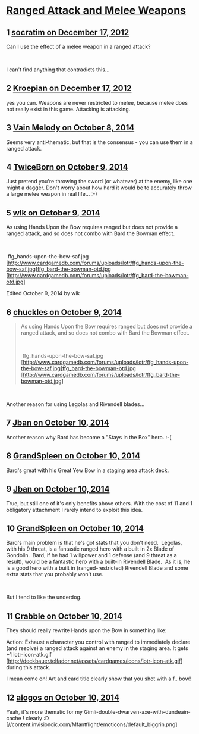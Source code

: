 # [Ranged Attack and Melee Weapons](https://community.fantasyflightgames.com/topic/75735-ranged-attack-and-melee-weapons/)

## 1 [socratim on December 17, 2012](https://community.fantasyflightgames.com/topic/75735-ranged-attack-and-melee-weapons/?do=findComment&comment=735019)

Can I use the effect of a melee weapon in a ranged attack?

 

I can't find anything that contradicts this…

## 2 [Kroepian on December 17, 2012](https://community.fantasyflightgames.com/topic/75735-ranged-attack-and-melee-weapons/?do=findComment&comment=735029)

yes you can. Weapons are never restricted to melee, because melee does not really exist in this game. Attacking is attacking.

## 3 [Vain Melody on October 8, 2014](https://community.fantasyflightgames.com/topic/75735-ranged-attack-and-melee-weapons/?do=findComment&comment=1292831)

Seems very anti-thematic, but that is the consensus - you can use them in a ranged attack.

## 4 [TwiceBorn on October 9, 2014](https://community.fantasyflightgames.com/topic/75735-ranged-attack-and-melee-weapons/?do=findComment&comment=1293377)

Just pretend you're throwing the sword (or whatever) at the enemy, like one might a dagger. Don't worry about how hard it would be to accurately throw a large melee weapon in real life… :-) 

## 5 [wlk on October 9, 2014](https://community.fantasyflightgames.com/topic/75735-ranged-attack-and-melee-weapons/?do=findComment&comment=1294338)

As using Hands Upon the Bow requires ranged but does not provide a ranged attack, and so does not combo with Bard the Bowman effect.

 

 ffg_hands-upon-the-bow-saf.jpg [http://www.cardgamedb.com/forums/uploads/lotr/ffg_hands-upon-the-bow-saf.jpg]ffg_bard-the-bowman-otd.jpg [http://www.cardgamedb.com/forums/uploads/lotr/ffg_bard-the-bowman-otd.jpg]

Edited October 9, 2014 by wlk

## 6 [chuckles on October 9, 2014](https://community.fantasyflightgames.com/topic/75735-ranged-attack-and-melee-weapons/?do=findComment&comment=1294628)

> As using Hands Upon the Bow requires ranged but does not provide a ranged attack, and so does not combo with Bard the Bowman effect.
> 
>  
> 
>  ffg_hands-upon-the-bow-saf.jpg [http://www.cardgamedb.com/forums/uploads/lotr/ffg_hands-upon-the-bow-saf.jpg]ffg_bard-the-bowman-otd.jpg [http://www.cardgamedb.com/forums/uploads/lotr/ffg_bard-the-bowman-otd.jpg]

 

Another reason for using Legolas and Rivendell blades... 

## 7 [Jban on October 10, 2014](https://community.fantasyflightgames.com/topic/75735-ranged-attack-and-melee-weapons/?do=findComment&comment=1295008)

Another reason why Bard has become a "Stays in the Box" hero. :-(

## 8 [GrandSpleen on October 10, 2014](https://community.fantasyflightgames.com/topic/75735-ranged-attack-and-melee-weapons/?do=findComment&comment=1295012)

Bard's great with his Great Yew Bow in a staging area attack deck.

## 9 [Jban on October 10, 2014](https://community.fantasyflightgames.com/topic/75735-ranged-attack-and-melee-weapons/?do=findComment&comment=1295017)

True, but still one of it's only benefits above others. With the cost of 11 and 1 obligatory attachment I rarely intend to exploit this idea.

## 10 [GrandSpleen on October 10, 2014](https://community.fantasyflightgames.com/topic/75735-ranged-attack-and-melee-weapons/?do=findComment&comment=1295043)

Bard's main problem is that he's got stats that you don't need.  Legolas, with his 9 threat, is a fantastic ranged hero with a built in 2x Blade of Gondolin.  Bard, if he had 1 willpower and 1 defense (and 9 threat as a result), would be a fantastic hero with a built-in Rivendell Blade.  As it is, he is a good hero with a built in (ranged-restricted) Rivendell Blade and some extra stats that you probably won't use. 

 

But I tend to like the underdog.  

## 11 [Crabble on October 10, 2014](https://community.fantasyflightgames.com/topic/75735-ranged-attack-and-melee-weapons/?do=findComment&comment=1295504)

They should really rewrite Hands upon the Bow in something like:

Action: Exhaust a character you control with ranged to immediately declare (and resolve) a ranged attack against an enemy in the staging area. It gets +1 lotr-icon-atk.gif [http://deckbauer.telfador.net/assets/cardgames/icons/lotr-icon-atk.gif] during this attack.

I mean come on! Art and card title clearly show that you shot with a f.. bow!

## 12 [alogos on October 10, 2014](https://community.fantasyflightgames.com/topic/75735-ranged-attack-and-melee-weapons/?do=findComment&comment=1295522)

Yeah, it's more thematic for my Gimli-double-dwarven-axe-with-dundeain-cache ! clearly :D [//content.invisioncic.com/Mfantflight/emoticons/default_biggrin.png]

